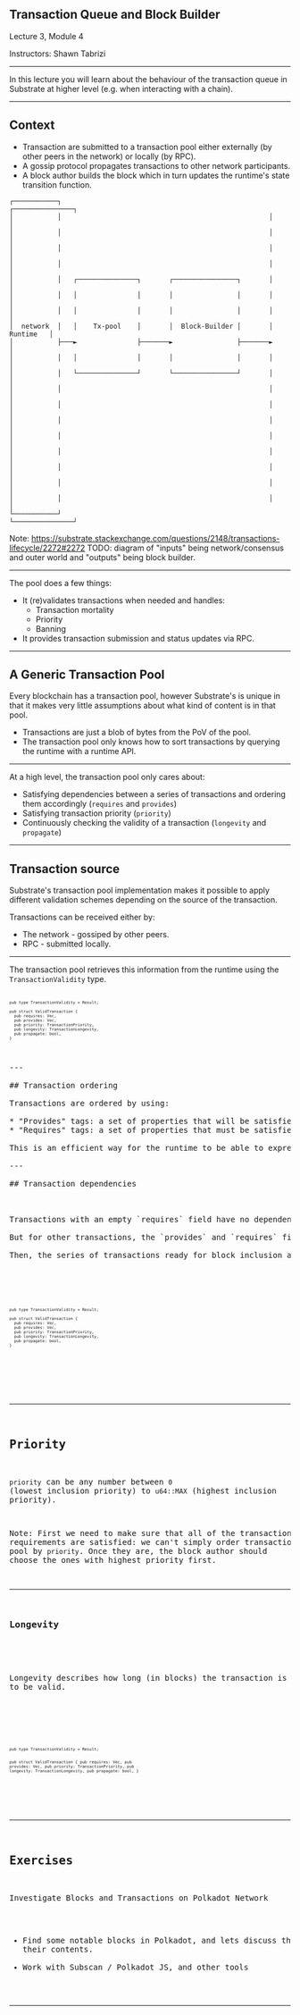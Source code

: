 ## Transaction Queue and Block Builder

Lecture 3, Module 4

Instructors: Shawn Tabrizi

---- 

In this lecture you will learn about the behaviour of the transaction queue in Substrate at higher level (e.g. when interacting with a chain).

---

## Context

<div class="left">

* Transaction are submitted to a transaction pool either externally (by other peers in the network) or locally (by  RPC).
* A gossip protocol propagates transactions to other network participants.
* A block author builds the block which in turn updates the runtime's state transition function.

</div>

<div class="right">

```
┌───────────┐                                                    ┌───────────────┐
│           │                                                    │               │
│           │                                                    │               │
│           │                                                    │               │
│           │                                                    │               │
│           │   ┌───────────────┐       ┌────────────────┐       │               │
│           │   │               │       │                │       │               │
│           │   │               │       │                │       │               │
│  network  │   │    Tx-pool    │       │  Block-Builder │       │     Runtime   │
│           ├───►               ├───────►                ├───────►               │
│           │   │               │       │                │       │               │
│           │   └───────────────┘       └────────────────┘       │               │
│           │                                                    │               │
│           │                                                    │               │
│           │                                                    │               │
│           │                                                    │               │
│           │                                                    │               │
│           │                                                    │               │
│           │                                                    │               │
│           │                                                    │               │
└───────────┘                                                    └───────────────┘
```
</div>

Note: https://substrate.stackexchange.com/questions/2148/transactions-lifecycle/2272#2272
TODO: diagram of "inputs" being network/consensus and outer world and "outputs" being block builder.

---

The pool does a few things:

* It (re)validates transactions when needed and handles:
    * Transaction mortality
    * Priority
    * Banning
* It provides transaction submission and status updates via RPC.

---
## A Generic Transaction Pool

Every blockchain has a transaction pool, however Substrate's is unique in that it makes very little assumptions about what kind of content is in that pool.

* Transactions are just a blob of bytes from the PoV of the pool.
* The transaction pool only knows how to sort transactions by querying the runtime with a runtime API.

---

At a high level, the transaction pool only cares about:

- Satisfying dependencies between a series of transactions and ordering them accordingly (`requires` and `provides`)
- Satisfying transaction priority (`priority`)
- Continuously checking the validity of a transaction (`longevity` and `propagate`)

---
## Transaction source

Substrate's transaction pool implementation makes it possible to apply different validation schemes depending on the source of the transaction. 

Transactions can be received either by:
* The network - gossiped by other peers.
* RPC - submitted locally. 

---

The transaction pool retrieves this information from the runtime using the `TransactionValidity` type.

<pre><code style="font-size: 0.5em !important" data-trim data-noescape data-line-numbers="1-9" class="rust">

pub type TransactionValidity = Result<ValidTransaction, TransactionValidityError>;

pub struct ValidTransaction {
  pub requires: Vec<TransactionTag>,
  pub provides: Vec<TransactionTag>,
  pub priority: TransactionPriority,
  pub longevity: TransactionLongevity,
  pub propagate: bool,
}

</prev></code>

---

## Transaction ordering 

Transactions are ordered by using:

* "Provides" tags: a set of properties that will be satisfied if the transaction is added to the block.
* "Requires" tags: a set of properties that must be satisfied before the transaction can be included in the block.

This is an efficient way for the runtime to be able to express dependencies between transactions.

---

## Transaction dependencies 

<div class="left">

Transactions with an empty `requires` field have no dependencies and can be added to the next block first.

But for other transactions, the `provides` and `requires` field will create a simple directed acyclic graph (DAG) to satisfy their dependencies.

Then, the series of transactions ready for block inclusion are ordered by `priority`.

</div>

<div class="right">
<pre><code style="font-size: 0.5em !important" data-trim data-noescape data-line-numbers="4-5|6|" class="rust">
pub type TransactionValidity = Result<ValidTransaction, TransactionValidityError>;

pub struct ValidTransaction {
  pub requires: Vec<TransactionTag>,
  pub provides: Vec<TransactionTag>,
  pub priority: TransactionPriority,
  pub longevity: TransactionLongevity,
  pub propagate: bool,
}

</pre></code>
</div>

---

## Priority

`priority` can be any number between `0` (lowest inclusion priority) to `u64::MAX`
(highest inclusion priority).

Note: First we need to make sure that all of the transaction requirements are satisfied: we can't simply order transactions in the pool by `priority`.
Once they are, the block author should choose the ones with highest priority first.

--- 
### Longevity

<div class="left">

Longevity describes how long (in blocks) the transaction is expected to be valid. 

</div>

<div class="right">
<pre><code style="font-size: 0.5em !important" data-trim data-noescape data-line-numbers="7" class="rust">
pub type TransactionValidity = Result<ValidTransaction, TransactionValidityError>;

pub struct ValidTransaction {
  pub requires: Vec<TransactionTag>,
  pub provides: Vec<TransactionTag>,
  pub priority: TransactionPriority,
  pub longevity: TransactionLongevity,
  pub propagate: bool,
}
</pre></code>
</div>

---

## Exercises

Investigate Blocks and Transactions on Polkadot Network

* Find some notable blocks in Polkadot, and lets discuss them and their contents.
* Work with Subscan / Polkadot JS, and other tools

---